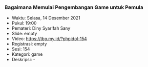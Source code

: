 ### Bagaimana Memulai Pengembangan Game untuk Pemula

- Waktu: Selasa, 14 Desember 2021
- Pukul: 19:00
- Pemateri: Diny Syarifah Sany
- Slide: empty
- Video: https://tbp.my.id/?phpidol-154
- Registrasi: empty
- Sesi: 154
- Kategori: game
- Deskripsi: -
